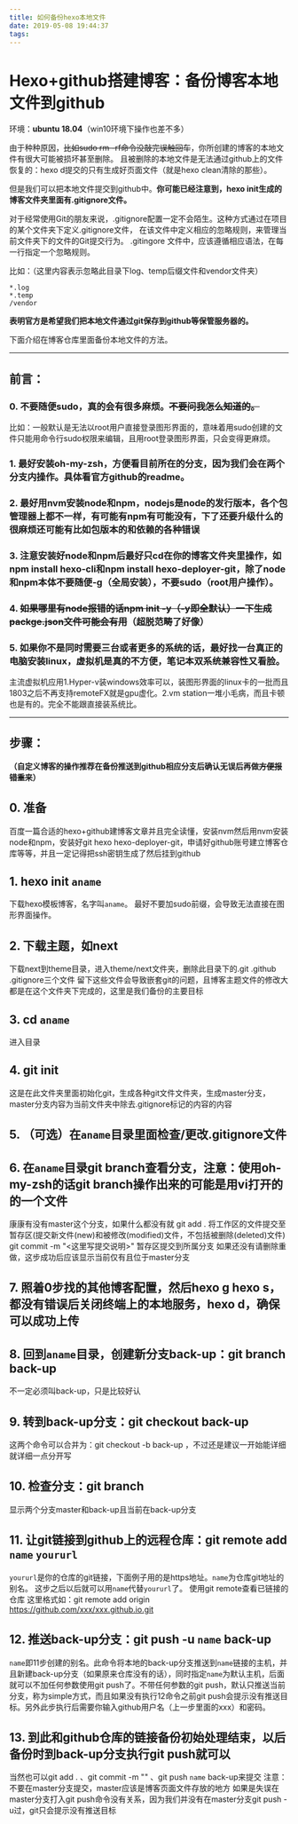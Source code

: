 ```yaml
---
title: 如何备份hexo本地文件
date: 2019-05-08 19:44:37
tags:
---
```


# Hexo+github搭建博客：备份博客本地文件到github

环境：**ubuntu 18.04**（win10环境下操作也差不多）

由于种种原因，~~比如sudo rm -rf命令没敲完误触回车~~，你所创建的博客的本地文件有很大可能被损坏甚至删除。
且被删除的本地文件是无法通过github上的文件恢复的：hexo d提交的只有生成好页面文件（就是hexo clean清除的那些）。

但是我们可以把本地文件提交到github中。**你可能已经注意到，hexo init生成的博客文件夹里面有.gitignore文件。**

对于经常使用Git的朋友来说，.gitignore配置一定不会陌生。这种方式通过在项目的某个文件夹下定义.gitignore文件，
在该文件中定义相应的忽略规则，来管理当前文件夹下的文件的Git提交行为。
.gitingore 文件中，应该遵循相应语法，在每一行指定一个忽略规则。

比如：（这里内容表示忽略此目录下log、temp后缀文件和vendor文件夹）

```
*.log
*.temp
/vendor
```

**表明官方是希望我们把本地文件通过git保存到github等保管服务器的。**

下面介绍在博客仓库里面备份本地文件的方法。

---

## 前言：

### 0. 不要随便sudo，真的会有很多麻烦。~~不要问我怎么知道的。~~
比如：一般默认是无法以root用户直接登录图形界面的，意味着用sudo创建的文件只能用命令行sudo权限来编辑，且用root登录图形界面，只会变得更麻烦。
### 1. 最好安装oh-my-zsh，方便看目前所在的分支，因为我们会在两个分支内操作。具体看官方github的readme。
### 2. 最好用nvm安装node和npm，nodejs是node的发行版本，各个包管理器上都不一样，有可能有npm有可能没有，下了还要升级什么的很麻烦还可能有比如包版本的和依赖的各种错误
### 3. 注意安装好node和npm后最好只cd在你的博客文件夹里操作，如npm install hexo-cli和npm install hexo-deployer-git，除了node和npm本体不要随便-g（全局安装），不要sudo（root用户操作）。
### 4. ~~如果哪里有node报错的话npm init -y（-y即全默认）一下生成packge.json文件可能会有用~~（超脱范畴了好像）
### 5. 如果你不是同时需要三台或者更多的系统的话，最好找一台真正的电脑安装linux，虚拟机是真的不方便，笔记本双系统兼容性又看脸。
主流虚拟机应用1.Hyper-v装windows效率可以，装图形界面的linux卡的一批而且1803之后不再支持remoteFX就是gpu虚化。2.vm station一堆小毛病，而且卡顿也是有的。完全不能跟直接装系统比。

---

## 步骤：

**（自定义博客的操作推荐在备份推送到github相应分支后确认无误后再做~~方便报错重来~~）**

## 0. **准备**

百度一篇合适的hexo+github建博客文章并且完全读懂，安装nvm然后用nvm安装node和npm，安装好git hexo hexo-deployer-git，申请好github账号建立博客仓库等等，并且一定记得把ssh密钥生成了然后挂到github

## 1. hexo init `aname`
下载hexo模板博客，名字叫`aname`。
最好不要加sudo前缀，会导致无法直接在图形界面操作。
## 2. 下载主题，如next
下载next到theme目录，进入theme/next文件夹，删除此目录下的.git .github .gitignore三个文件
留下这些文件会导致嵌套git的问题，且博客主题文件的修改大都是在这个文件夹下完成的，这里是我们备份的主要目标
## 3. cd `aname`
进入目录
## 4. git init
这是在此文件夹里面初始化git，生成各种git文件文件夹，生成master分支，master分支内容为当前文件夹中除去.gitignore标记的内容的内容
## 5. （可选）在`aname`目录里面检查/更改.gitignore文件
	
## 6. 在`aname`目录git branch查看分支，注意：使用oh-my-zsh的话git branch操作出来的可能是用vi打开的的一个文件
康康有没有master这个分支，如果什么都没有就
git add . 
将工作区的文件提交至暂存区(提交新文件(new)和被修改(modified)文件，不包括被删除(deleted)文件)
git commit -m "<这里写提交说明>"
暂存区提交到所属分支
如果还没有请删除重做，这步成功后应该显示当前仅有且位于master分支
## 7. 照着0步找的其他博客配置，然后hexo g hexo s，都没有错误后关闭终端上的本地服务，hexo d，确保可以成功上传

## 8. 回到`aname`目录，创建新分支back-up：git branch back-up
不一定必须叫back-up，只是比较好认
## 9. 转到back-up分支：git checkout back-up
这两个命令可以合并为：git checkout -b back-up ，不过还是建议一开始能详细就详细一点分开写
## 10. 检查分支：git branch
显示两个分支master和back-up且当前在back-up分支
## 11. 让git链接到github上的远程仓库：git remote add `name` `yoururl`
`yoururl`是你的仓库的git链接，下面例子用的是https地址。`name`为仓库git地址的别名。
这步之后以后就可以用`name`代替`yoururl`了。
使用git remote查看已链接的仓库
这里格式如：git remote add origin https://github.com/xxx/xxx.github.io.git
## 12. 推送back-up分支：git push -u `name` back-up
`name`即11步创建的别名。此命令将本地的back-up分支推送到`name`链接的主机，并且新建back-up分支（如果原来仓库没有的话），同时指定`name`为默认主机，后面就可以不加任何参数使用git push了。不带任何参数的git push，默认只推送当前分支，称为simple方式，而且如果没有执行12命令之前git push会提示没有推送目标。另外此步执行后需要你输入github用户名（上一步里面的xxx）和密码。
## 13. 到此和github仓库的链接备份初始处理结束，以后备份时到back-up分支执行git push就可以
当然也可以git add . 、git commit -m "" 、git push `name` back-up来提交
注意：不要在master分支提交，master应该是博客页面文件存放的地方
如果是失误在master分支打入git push命令没有关系，因为我们并没有在master分支git push -u过，git只会提示没有推送目标
